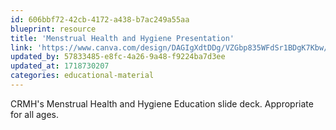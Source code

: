 ```yaml
---
id: 606bbf72-42cb-4172-a438-b7ac249a55aa
blueprint: resource
title: 'Menstrual Health and Hygiene Presentation'
link: 'https://www.canva.com/design/DAGIgXdtDDg/VZGbp835WFdSr1BDgK7Kbw/edit?utm_content=DAGIgXdtDDg&utm_campaign=designshare&utm_medium=link2&utm_source=sharebutton'
updated_by: 57833485-e8fc-4a26-9a48-f9224ba7d3ee
updated_at: 1718730207
categories: educational-material
---
```

CRMH's Menstrual Health and Hygiene Education slide deck. Appropriate for all ages.
